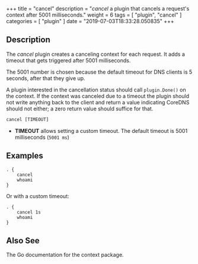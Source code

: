 +++
title = "cancel"
description = "*cancel* a plugin that cancels a request's context after 5001 milliseconds."
weight = 6
tags = [ "plugin", "cancel" ]
categories = [ "plugin" ]
date = "2019-07-03T18:33:28.050835"
+++

## Description

The *cancel* plugin creates a canceling context for each request. It adds a timeout that gets
triggered after 5001 milliseconds.

The 5001 number is chosen because the default timeout for DNS clients is 5 seconds, after that they
give up.

A plugin interested in the cancellation status should call `plugin.Done()` on the context. If the
context was canceled due to a timeout the plugin should not write anything back to the client and
return a value indicating CoreDNS should not either; a zero return value should suffice for that.

~~~ txt
cancel [TIMEOUT]
~~~

* **TIMEOUT** allows setting a custom timeout. The default timeout is 5001 milliseconds (`5001 ms`)

## Examples

~~~ corefile
. {
    cancel
    whoami
}
~~~

Or with a custom timeout:

~~~ corefile
. {
    cancel 1s
    whoami
}
~~~

## Also See

The Go documentation for the context package.
